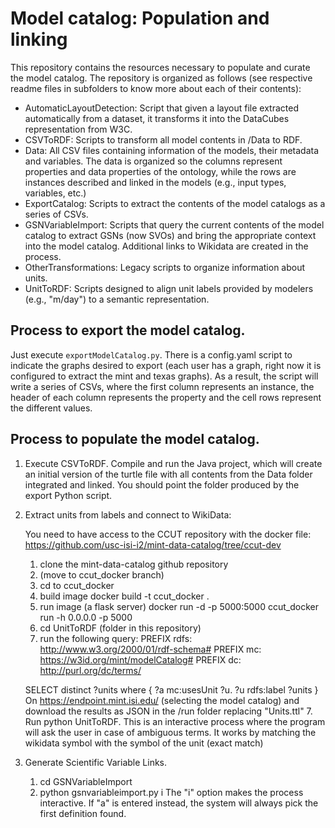 # Model catalog: Population and linking

This repository contains the resources necessary to populate and curate the model catalog. The repository is organized as follows (see respective readme files in subfolders to know more about each of their contents):
 * AutomaticLayoutDetection: Script that given a layout file extracted automatically from a dataset, it transforms it into the DataCubes representation from W3C. 
 * CSVToRDF: Scripts to transform all model contents in /Data to RDF.
 * Data: All CSV files containing information of the models, their metadata and variables. The data is organized so the columns represent properties and data properties of the ontology, while the rows are instances described and linked in the models (e.g., input types, variables, etc.)
 * ExportCatalog: Scripts to extract the contents of the model catalogs as a series of CSVs.
 * GSNVariableImport: Scripts that query the current contents of the model catalog to extract GSNs (now SVOs) and bring the appropriate context into the model catalog. Additional links to Wikidata are created in the process. 
 * OtherTransformations: Legacy scripts to organize information about units.
 * UnitToRDF: Scripts designed to align unit labels provided by modelers (e.g., "m/day") to a semantic representation. 

## Process to export the model catalog. 
Just execute `exportModelCatalog.py`. There is a config.yaml script to indicate the graphs desired to export (each user has a graph, right now it is configured to extract the mint and texas graphs). As a result, the script will write a series of CSVs, where the first column represents an instance, the header of each column represents the property and the cell rows represent the different values. 

## Process to populate the model catalog.

1) Execute CSVToRDF. Compile and run the Java project, which will create an initial version of the turtle file with all contents from the Data folder integrated and linked. You should point the folder produced by the export Python script.

2) Extract units from labels and connect to WikiData: 
    
    You need to have access to the CCUT repository with the docker file: https://github.com/usc-isi-i2/mint-data-catalog/tree/ccut-dev
    
    1. clone the mint-data-catalog github repository 
    2. (move to ccut_docker branch)
    3. cd to ccut_docker
    4. build image
        docker build -t ccut_docker .
    5. run image (a flask server)
        docker run -d -p 5000:5000 ccut_docker run -h 0.0.0.0 -p 5000
    6. cd UnitToRDF (folder in this repository)
    7. run the following query:
    PREFIX rdfs: <http://www.w3.org/2000/01/rdf-schema#>
    PREFIX mc: <https://w3id.org/mint/modelCatalog#>
    PREFIX dc: <http://purl.org/dc/terms/>

    SELECT distinct ?units where {
        ?a mc:usesUnit ?u.
        ?u rdfs:label ?units
    }
    On https://endpoint.mint.isi.edu/ (selecting the model catalog) and download the results as JSON in the /run folder replacing "Units.ttl"
    7. Run python UnitToRDF. This is an interactive process where the program will ask the user in case of ambiguous terms. It works by matching the wikidata symbol with the symbol of the unit (exact match)
    
3) Generate Scientific Variable Links.
    1. cd GSNVariableImport 
    2. python gsnvariableimport.py i
        The "i" option makes the process interactive. If "a" is entered instead, the system will always pick the first definition found.

 

